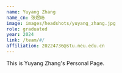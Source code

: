 ```yaml
---
name: Yuyang Zhang
name_cn: 张煜旸
image: images/headshots/yuyang_zhang.jpg
role: graduated
year: 2024
link: /team/#/
affiliation: 20224736@stu.neu.edu.cn
---
```


This is Yuyang Zhang's Personal Page.